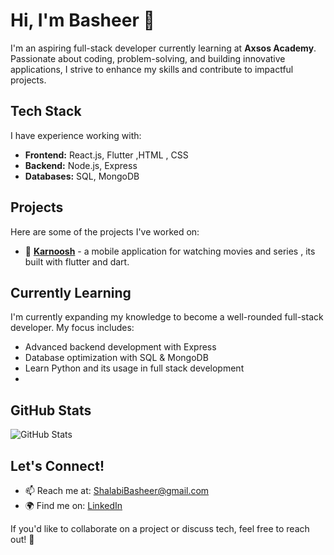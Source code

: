# Hi, I'm Basheer 👋

I'm an aspiring full-stack developer currently learning at **Axsos Academy**. Passionate about coding, problem-solving, and building innovative applications, I strive to enhance my skills and contribute to impactful projects.

## Tech Stack

I have experience working with:
- **Frontend:** React.js, Flutter ,HTML , CSS
- **Backend:** Node.js, Express
- **Databases:** SQL, MongoDB

## Projects

Here are some of the projects I've worked on:

- 🚀 **[Karnoosh](https://github.com/MohamadAbudaya97/movie-aplication)** - a mobile application for watching movies and series , its built with flutter and dart.

## Currently Learning

I'm currently expanding my knowledge to become a well-rounded full-stack developer. My focus includes:
- Advanced backend development with Express
- Database optimization with SQL & MongoDB
- Learn Python and its usage in full stack development
- 

## GitHub Stats

![GitHub Stats](https://github-readme-stats.vercel.app/api?username=basheershalabi&show_icons=true&theme=radical)

## Let's Connect!

- 📫 Reach me at: [ShalabiBasheer@gmail.com](mailto:ShalabiBasheer@gmail.com)
- 🌍 Find me on:  [LinkedIn](www.linkedin.com/in/basheer-shalabi-99379922b)

If you'd like to collaborate on a project or discuss tech, feel free to reach out! 🚀

